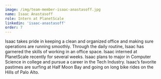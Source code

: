 ```yaml
---
image: /img/team-member-isaac-anastasoff.jpg
name: Isaac Anastasoff
role: Intern at PlanetScale
linkedin: 'isaac-anastasoff'
order: 7
---
```


Isaac takes pride in keeping a clean and organized office and making sure operations are running smoothly. Through the daily routine, Isaac has garnered the skills of working in an office space. Isaac interned at PlanetScale recently for several weeks. Isaac plans to major in Computer Science in college and pursue a career in the Tech Industry. Isaac’s favorite pastimes are surfing at Half Moon Bay and going on long bike rides on the Hills of Palo Alto.
